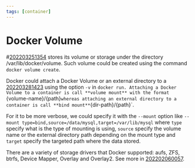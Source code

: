 ```yaml
---
tags: [container]
---
```


# Docker Volume

#[202203251354](202203251354.md) stores its volume or storage under the directory
/var/lib/docker/volume. Such volume could be created using the command `docker
volume create`.

Docker could attach a Docker Volume or an external directory to a
[202203281423](202203281423.md) using the option `-v` in `docker run. Attaching a Docker Volume
to a container is call **volume mount** with the format `{volume-name}/{path}`
whereas attaching an external directory to a container is call **bind mount**
`{dir-path}/{path}`.

For it to be more verbose, we could specify it with the `--mount` option like
`--mount type=bind,source=/data/mysql,target=/var/lib/mysql` where `type`
specify what is the type of mounting is using, `source` specify the volume name
or the external directory path depending on the mount type and `target` specify
the targeted path where the data stored.

There are a variety of storage drivers that Docker supported: aufs, ZFS, btrfs,
Device Mapper, Overlay and Overlay2. See more in [202202060057](202202060057.md).
